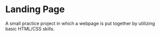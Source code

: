 # Landing Page
A small practice project in which a webpage is put together by utilizing basic HTML/CSS skills.